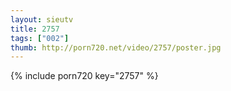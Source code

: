 ```yaml
--- 
layout: sieutv
title: 2757
tags: ["002"]
thumb: http://porn720.net/video/2757/poster.jpg
---
```

{% include porn720 key="2757" %} 
